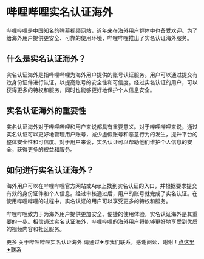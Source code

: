 # 哔哩哔哩实名认证海外

哔哩哔哩是中国知名的弹幕视频网站，近年来在海外用户群体中也备受欢迎。为了给海外用户提供更安全、可靠的使用环境，哔哩哔哩推出了实名认证海外服务。

## 什么是实名认证海外？

实名认证海外是指哔哩哔哩为海外用户提供的账号认证服务。用户可以通过提交有效身份证件进行认证，以提高账号的安全性和可信度。经过实名认证的用户，可以获得更多的特权和服务，同时也能够更好地保护个人信息安全。

## 实名认证海外的重要性

实名认证海外对于哔哩哔哩和用户来说都具有重要意义。对于哔哩哔哩来说，通过实名认证可以更好地管理用户账号，减少虚假账号和恶意行为的发生，提升平台的整体安全性和可信度。对于用户来说，实名认证可以帮助他们维护个人信息的安全，获得更多的权益和服务。

## 如何进行实名认证海外？

海外用户可以在哔哩哔哩官方网站或App上找到实名认证的入口，并根据要求提交有效的身份证件和个人信息。经过审核通过后，用户的账号就完成了实名认证。在使用哔哩哔哩的过程中，实名认证的用户可以享受更多的特权和服务。

哔哩哔哩致力于为海外用户提供更加安全、便捷的使用体验，实名认证海外是其重要的一步。相信通过实名认证海外，哔哩哔哩的海外用户将能够更好地享受到优质的视频内容和社区服务。

更多 关于哔哩哔哩实名认证海外 请通过✈与我们联系，感谢阅读，谢谢！[点这里✈联系](https://gg.k02.cc)